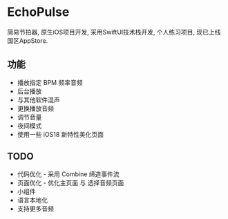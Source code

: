 # EchoPulse
简易节拍器, 原生iOS项目开发, 采用SwiftUI技术栈开发, 个人练习项目, 现已上线国区AppStore.

## 功能

* 播放指定 BPM 频率音频
* 后台播放
* 与其他软件混声
* 更换播放音频
* 调节音量
* 夜间模式
* 使用一些 iOS18 新特性美化页面

## TODO

* 代码优化 - 采用 Combine 缔造事件流
* 页面优化 - 优化主页面 与 选择音频页面
* 小组件
* 语言本地化
* 支持更多音频

